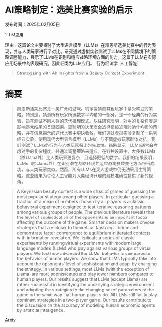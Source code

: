 # AI策略制定：选美比赛实验的启示

发布时间：2025年02月05日

`LLM应用

理由：这篇论文主要探讨了大型语言模型（LLMs）在凯恩斯选美比赛中的行为表现，并与人类玩家进行了对比。研究通过虚拟实验测试了LLMs在不同情境下的策略调整能力，展示了LLMs在识别和适应战略环境方面的能力。这属于LLM在实际应用场景中的表现研究，因此归类为LLM应用。` `行为经济学` `人工智能`

> Strategizing with AI: Insights from a Beauty Contest Experiment

# 摘要

> 凯恩斯选美比赛是一类广泛的游戏，玩家需猜测其他玩家中最受欢迎的策略。特别是，猜测所有玩家所选数字平均值的一部分，是一个经典的行为实验，旨在测试不同人群的迭代推理模式。以往研究表明，对手的复杂程度是影响游戏结果的关键因素。更聪明的决策者会选择更接近理论纳什均衡的策略，并在信息揭示的迭代比赛中更快收敛。我们通过虚拟实验复制了一系列经典实验，使用现代大型语言模型（LLMs）与不同虚拟玩家群体对抗。我们测试了LLMs的行为与人类玩家相比的先进性。结果显示，LLMs通常会考虑对手的复杂程度，并通过调整策略来适应。在各种设置中，大多数LLMs（除Llama外）比人类玩家更复杂，且选择更低的数字。我们的结果表明，LLMs（除Llama外）在识别潜在战略环境并适应游戏参数变化方面相当成功，与人类玩家类似。然而，所有LLMs在双人游戏中仍无法采用主导策略。这些结果为讨论人工智能对人类经济代理的建模准确性提供了新的视角。

> A Keynesian beauty contest is a wide class of games of guessing the most popular strategy among other players. In particular, guessing a fraction of a mean of numbers chosen by all players is a classic behavioral experiment designed to test iterative reasoning patterns among various groups of people. The previous literature reveals that the level of sophistication of the opponents is an important factor affecting the outcome of the game. Smarter decision makers choose strategies that are closer to theoretical Nash equilibrium and demonstrate faster convergence to equilibrium in iterated contests with information revelation. We replicate a series of classic experiments by running virtual experiments with modern large language models (LLMs) who play against various groups of virtual players. We test how advanced the LLMs' behavior is compared to the behavior of human players. We show that LLMs typically take into account the opponents' level of sophistication and adapt by changing the strategy. In various settings, most LLMs (with the exception of Llama) are more sophisticated and play lower numbers compared to human players. Our results suggest that LLMs (except Llama) are rather successful in identifying the underlying strategic environment and adopting the strategies to the changing set of parameters of the game in the same way that human players do. All LLMs still fail to play dominant strategies in a two-player game. Our results contribute to the discussion on the accuracy of modeling human economic agents by artificial intelligence.

[Arxiv](https://arxiv.org/abs/2502.03158)